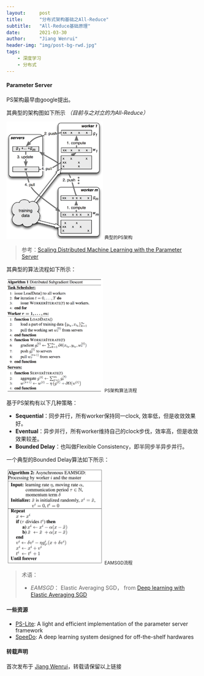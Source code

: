 ```yaml
---
layout:     post
title:      "分布式架构基础之All-Reduce"
subtitle:   "All-Reduce基础原理"
date:       2021-03-30
author:     "Jiang Wenrui"
header-img: "img/post-bg-rwd.jpg"
tags:
    - 深度学习
    - 分布式
---
```


#### Parameter Server

PS架构最早由google提出。

其典型的架构图如下所示 *（目前与之对立的为All-Reduce）*

<img src="/img/in-post/ps.png" width="50%" height="50%" />
<small class="img-hint">典型的PS架构</small>

> 参考：[Scaling Distributed Machine Learning with the Parameter Server](http://web.eecs.umich.edu/~mosharaf/Readings/Parameter-Server.pdf)

其典型的算法流程如下所示：

<img src="/img/in-post/distributed_algo.png" width="50%" height="50%" />
<small class="img-hint">PS架构算法流程</small>

基于PS架构有以下几种策略：
* **Sequential**：同步并行，所有worker保持同一clock, 效率低，但是收敛效果好。
* **Eventual**：异步并行，所有worker维持自己的clock步伐，效率高，但是收敛效果较差。
* **Bounded Delay**：也叫做Flexible Consistency，即半同步半异步并行。

一个典型的Bounded Delay算法如下所示：

<img src="/img/in-post/eamsgd.png" width="50%" height="50%" />
<small class="img-hint">EAMSGD流程</small>

> 术语：
>
> * *EAMSGD*： Elastic Averaging SGD， from [Deep learning with Elastic Averaging SGD](https://arxiv.org/abs/1412.6651)



#### 一些资源


* [PS-Lite](https://github.com/dmlc/ps-lite): A light and efficient implementation of the parameter server framework
* [SpeeDo](http://ai.deepq.com/speedo/): A deep learning system designed for off-the-shelf hardwares


#### 转载声明

首次发布于 [Jiang Wenrui](http://wenruij.github.io)，转载请保留以上链接
